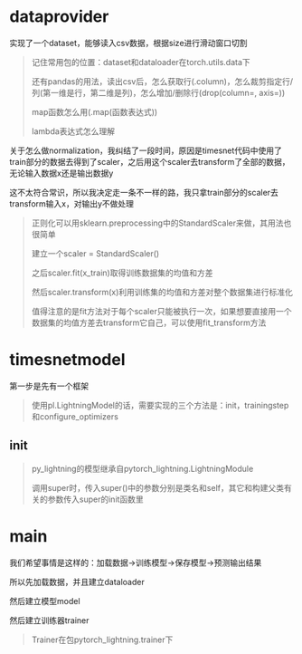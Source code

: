 # dataprovider

实现了一个dataset，能够读入csv数据，根据size进行滑动窗口切割

> 记住常用包的位置：dataset和dataloader在torch.utils.data下
>
> 还有pandas的用法，读出csv后，怎么获取行(.column)，怎么裁剪指定行/列(第一维是行，第二维是列)，怎么增加/删除行(drop(column=, axis=))
>
> map函数怎么用(.map(函数表达式))
>
> lambda表达式怎么理解

关于怎么做normalization，我纠结了一段时间，原因是timesnet代码中使用了train部分的数据去得到了scaler，之后用这个scaler去transform了全部的数据，无论输入数据x还是输出数据y

这不太符合常识，所以我决定走一条不一样的路，我只拿train部分的scaler去transform输入x，对输出y不做处理

> 正则化可以用sklearn.preprocessing中的StandardScaler来做，其用法也很简单
>
> 建立一个scaler = StandardScaler()
>
> 之后scaler.fit(x_train)取得训练数据集的均值和方差
>
> 然后scaler.transform(x)利用训练集的均值和方差对整个数据集进行标准化
>
> 值得注意的是fit方法对于每个scaler只能被执行一次，如果想要直接用一个数据集的均值方差去transform它自己，可以使用fit_transform方法

# timesnetmodel

第一步是先有一个框架

> 使用pl.LightningModel的话，需要实现的三个方法是：init，trainingstep和configure_optimizers

## init

> py_lightning的模型继承自pytorch_lightning.LightningModule
>
> 调用super时，传入super()中的参数分别是类名和self，其它和构建父类有关的参数传入super的init函数里



# main

我们希望事情是这样的：加载数据->训练模型->保存模型->预测输出结果

所以先加载数据，并且建立dataloader

然后建立模型model

然后建立训练器trainer

> Trainer在包pytorch_lightning.trainer下
